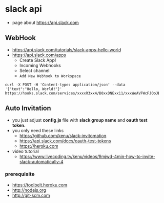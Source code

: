 # slack api
- page about https://api.slack.com

## WebHook
- https://api.slack.com/tutorials/slack-apps-hello-world
- https://api.slack.com/apps
  - Create Slack App!
  - Incoming Webhooks
  - Select channel
  - `Add New Webhook to Workspace`

```
curl -X POST -H 'Content-type: application/json' --data '{"text":"Hello, World!"}' https://hooks.slack.com/services/xxxxR3xx4/B0xxDNExx11/xxxWeAVFWcFJOoJBxxxx6B
```

## Auto Invitation
- you just adjust **config.js** file with **slack group name** and **oauth test token**.
- you only need these links
  - https://github.com/kenu/slack-invitomation
  - https://api.slack.com/docs/oauth-test-tokens
  - https://heroku.com
- video tutorial
  - https://www.livecoding.tv/kenu/videos/9mjwd-4min-how-to-invite-slack-automatically-4

### prerequisite
- https://toolbelt.heroku.com
- http://nodejs.org
- http://git-scm.com

